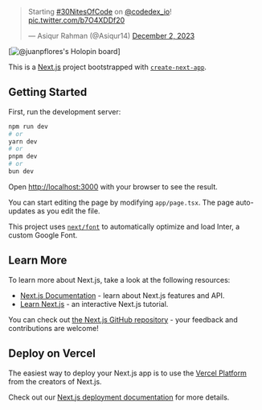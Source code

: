 <blockquote class="twitter-tweet"><p lang="en" dir="ltr">Starting <a href="https://twitter.com/hashtag/30NitesOfCode?src=hash&amp;ref_src=twsrc%5Etfw">#30NitesOfCode</a> on <a href="https://twitter.com/codedex_io?ref_src=twsrc%5Etfw">@codedex_io</a>! <a href="https://t.co/b7O4XDDf20">pic.twitter.com/b7O4XDDf20</a></p>&mdash; Asiqur Rahman (@Asiqur14) <a href="https://twitter.com/Asiqur14/status/1731082083139797324?ref_src=twsrc%5Etfw">December 2, 2023</a></blockquote> <script async src="https://platform.twitter.com/widgets.js" charset="utf-8"></script>

[![@juanpflores's Holopin board](https://holopin.io/api/user/board?user=juanpflores)]

This is a [Next.js](https://nextjs.org/) project bootstrapped with [`create-next-app`](https://github.com/vercel/next.js/tree/canary/packages/create-next-app).

## Getting Started

First, run the development server:

```bash
npm run dev
# or
yarn dev
# or
pnpm dev
# or
bun dev
```

Open [http://localhost:3000](http://localhost:3000) with your browser to see the result.

You can start editing the page by modifying `app/page.tsx`. The page auto-updates as you edit the file.

This project uses [`next/font`](https://nextjs.org/docs/basic-features/font-optimization) to automatically optimize and load Inter, a custom Google Font.

## Learn More

To learn more about Next.js, take a look at the following resources:

- [Next.js Documentation](https://nextjs.org/docs) - learn about Next.js features and API.
- [Learn Next.js](https://nextjs.org/learn) - an interactive Next.js tutorial.

You can check out [the Next.js GitHub repository](https://github.com/vercel/next.js/) - your feedback and contributions are welcome!

## Deploy on Vercel

The easiest way to deploy your Next.js app is to use the [Vercel Platform](https://vercel.com/new?utm_medium=default-template&filter=next.js&utm_source=create-next-app&utm_campaign=create-next-app-readme) from the creators of Next.js.

Check out our [Next.js deployment documentation](https://nextjs.org/docs/deployment) for more details.
